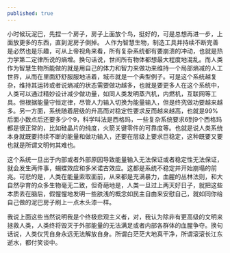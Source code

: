 ```yaml
---
published: true
---
```


小时候玩泥巴，先捏一个房子，房子上面放个鸟，挺好的，可是总想再进一步，上面放更多的东西，直到泥房子倒掉。
人作为智慧生物，制造工具并持续不断完善是必然也是乐趣，可从上帝视角来看，所有复杂系统都有要崩溃的冲动，也就是热力学第二定律所说的熵增。换句话说，世间所有物体都想最大程度地混乱。而人类作为智慧生物所能做的就是用自己的体力和智力来做功来维持一个局部熵减的人工世界，从而在里面舒舒服服地活着，城市就是一个典型例子。可是这个系统越复杂，维持其运转或者说熵减的状态需要做功越多，也就是要更多人在这个系统中，人类可以通过精妙设计减少做功量，如同人类发明蒸汽机，内燃机，互联网等工具。但根据能量守恒定律，尽管人力输入切换为能量输入，但是终究做功要越来越多。另一方面，系统随着层级的升高而对稳定性要求反而越来越高，也就是99%后面小数点后还要多少个9，科学叫法是西格玛，一些复杂系统要求6到9个西格玛都是很正常的，比如硅晶片的纯度，火箭关键零件的可靠度等。也就是说人类系统本身就既要持续不断的能量和做功输入，还要在层级上要求巨稳定，这种既要又要也就是所谓文明何其难也。

这个系统一旦出于内部或者外部原因导致能量输入无法保证或者稳定性无法保证，就会发生两件事，蝴蝶效应和多米诺古效应。这都是系统不稳定并开始崩塌的前兆。可悲的是，人类在能量索取面前，从来都是充满暴力，血腥的丛林法则，和大自然孕育的众多生物毫无二致，但奇葩地是，人类一旦过上两天好日子，就把这些本质丢在脑后，假惺惺地发明一些肤浅的概念如民主自由来安慰自己，就如同你给自己做的泥巴房子刷上一点木头漆一样。

我说上面这些当然说明我是个终极悲观主义者，对，我认为除非有更高级的文明来拯救人类，人类终将毁灭于外部能量的无法满足或者内部各群体的血腥争夺。换句话说，人类仅凭自身永远无法解放自身。所谓白茫茫大地真干净，所谓滚滚长江东逝水，都付笑谈中。